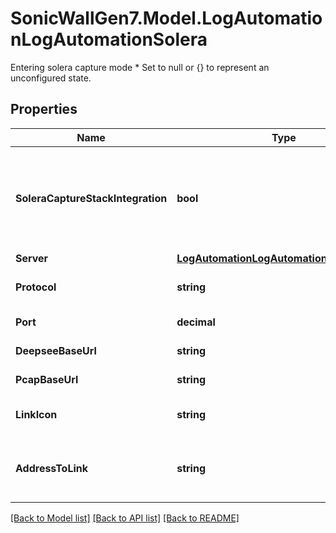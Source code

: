 # SonicWallGen7.Model.LogAutomationLogAutomationSolera
Entering solera capture mode * Set to null or {} to represent  an unconfigured state.

## Properties

Name | Type | Description | Notes
------------ | ------------- | ------------- | -------------
**SoleraCaptureStackIntegration** | **bool** | Enable solera capture stack integration and enter configuration mode. | [optional] 
**Server** | [**LogAutomationLogAutomationSoleraServer**](LogAutomationLogAutomationSoleraServer.md) |  | [optional] 
**Protocol** | **string** | Set solera server protocol. | [optional] 
**Port** | **decimal** | Set solera port. | [optional] 
**DeepseeBaseUrl** | **string** | Set deepsee base URL. | [optional] 
**PcapBaseUrl** | **string** | Set PCAP base URL. | [optional] 
**LinkIcon** | **string** | Set base64-encoded link icon. | [optional] 
**AddressToLink** | **string** | Set default zone for address to link from email alerts. | [optional] 

[[Back to Model list]](../README.md#documentation-for-models) [[Back to API list]](../README.md#documentation-for-api-endpoints) [[Back to README]](../README.md)

